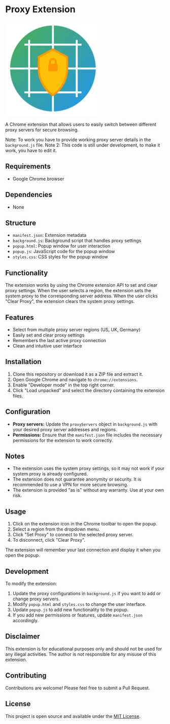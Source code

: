 # Proxy Extension

<!-- Show logo.svg here -->
<img src="./logo.svg" width="300" />

A Chrome extension that allows users to easily switch between different proxy servers for secure browsing.

Note: To work you have to provide working proxy server details in the `background.js` file.
Note 2: This code is still under development, to make it work, you have to edit it.

## Requirements

- Google Chrome browser

## Dependencies

- None

## Structure

- `manifest.json`: Extension metadata
- `background.js`: Background script that handles proxy settings
- `popup.html`: Popup window for user interaction
- `popup.js`: JavaScript code for the popup window
- `styles.css`: CSS styles for the popup window

## Functionality

The extension works by using the Chrome extension API to set and clear proxy settings. When the user selects a region, the extension sets the system proxy to the corresponding server address. When the user clicks "Clear Proxy", the extension clears the system proxy settings.

## Features

- Select from multiple proxy server regions (US, UK, Germany)
- Easily set and clear proxy settings
- Remembers the last active proxy connection
- Clean and intuitive user interface

## Installation

1. Clone this repository or download it as a ZIP file and extract it.
2. Open Google Chrome and navigate to `chrome://extensions`.
3. Enable "Developer mode" in the top right corner.
4. Click "Load unpacked" and select the directory containing the extension files.

## Configuration

- **Proxy servers:** Update the `proxyServers` object in `background.js` with your desired proxy server addresses and regions.
- **Permissions:** Ensure that the `manifest.json` file includes the necessary permissions for the extension to work correctly.

## Notes

- The extension uses the system proxy settings, so it may not work if your system proxy is already configured.
- The extension does not guarantee anonymity or security. It is recommended to use a VPN for more secure browsing.
- The extension is provided "as is" without any warranty. Use at your own risk.

## Usage

1. Click on the extension icon in the Chrome toolbar to open the popup.
2. Select a region from the dropdown menu.
3. Click "Set Proxy" to connect to the selected proxy server.
4. To disconnect, click "Clear Proxy".

The extension will remember your last connection and display it when you open the popup.

## Development

To modify the extension:

1. Update the proxy configurations in `background.js` if you want to add or change proxy servers.
2. Modify `popup.html` and `styles.css` to change the user interface.
3. Update `popup.js` to add new functionality to the popup.
4. If you add new permissions or features, update `manifest.json` accordingly.

## Disclaimer

This extension is for educational purposes only and should not be used for any illegal activities. The author is not responsible for any misuse of this extension.

## Contributing

Contributions are welcome! Please feel free to submit a Pull Request.

## License

This project is open source and available under the [MIT License](LICENSE).